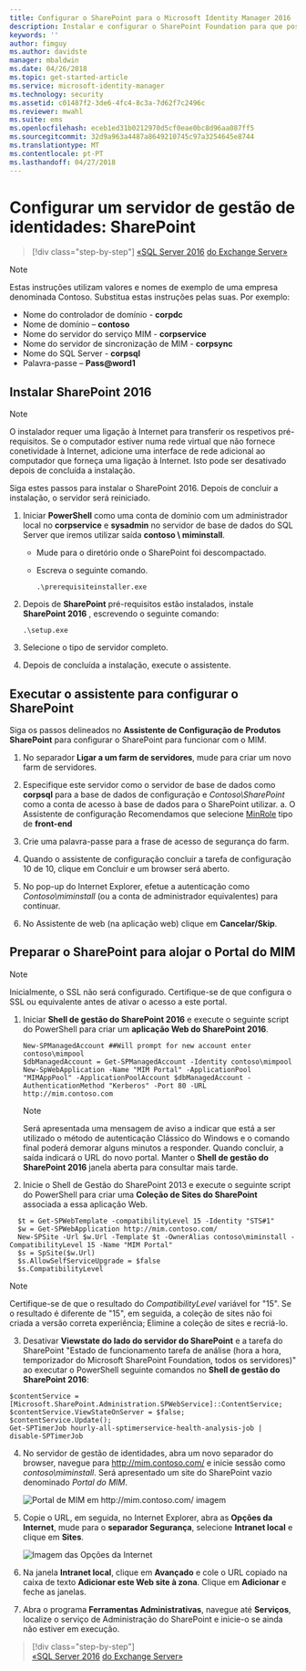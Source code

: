```yaml
---
title: Configurar o SharePoint para o Microsoft Identity Manager 2016 | Documentos da Microsoft
description: Instalar e configurar o SharePoint Foundation para que possa alojar a página do Portal do MIM.
keywords: ''
author: fimguy
ms.author: davidste
manager: mbaldwin
ms.date: 04/26/2018
ms.topic: get-started-article
ms.service: microsoft-identity-manager
ms.technology: security
ms.assetid: c01487f2-3de6-4fc4-8c3a-7d62f7c2496c
ms.reviewer: mwahl
ms.suite: ems
ms.openlocfilehash: eceb1ed31b0212970d5cf0eae0bc8d96aa087ff5
ms.sourcegitcommit: 32d9a963a4487a8649210745c97a3254645e8744
ms.translationtype: MT
ms.contentlocale: pt-PT
ms.lasthandoff: 04/27/2018
---
```

# <a name="set-up-an-identity-management-server-sharepoint"></a>Configurar um servidor de gestão de identidades: SharePoint

>[!div class="step-by-step"]
[«SQL Server 2016](prepare-server-sql2016.md)
[do Exchange Server»](prepare-server-exchange.md)

> [!NOTE]
> Estas instruções utilizam valores e nomes de exemplo de uma empresa denominada Contoso. Substitua estas instruções pelas suas. Por exemplo:
> - Nome do controlador de domínio - **corpdc**
> - Nome de domínio – **contoso**
> - Nome do servidor do serviço MIM - **corpservice**
> - Nome do servidor de sincronização de MIM - **corpsync**
> - Nome do SQL Server - **corpsql**
> - Palavra-passe – **Pass@word1**


## <a name="install-sharepoint-2016"></a>Instalar **SharePoint 2016**

> [!NOTE]
> O instalador requer uma ligação à Internet para transferir os respetivos pré-requisitos. Se o computador estiver numa rede virtual que não fornece conetividade à Internet, adicione uma interface de rede adicional ao computador que forneça uma ligação à Internet. Isto pode ser desativado depois de concluída a instalação.

Siga estes passos para instalar o SharePoint 2016. Depois de concluir a instalação, o servidor será reiniciado.

1.  Iniciar **PowerShell** como uma conta de domínio com um administrador local no **corpservice** e **sysadmin** no servidor de base de dados do SQL Server que iremos utilizar saída **contoso \ miminstall**.

    -   Mude para o diretório onde o SharePoint foi descompactado.

    -   Escreva o seguinte comando.

        ```
        .\prerequisiteinstaller.exe
        ```

2.  Depois de **SharePoint** pré-requisitos estão instalados, instale **SharePoint 2016** , escrevendo o seguinte comando:

    ```
    .\setup.exe
    ```

3.  Selecione o tipo de servidor completo.

4.  Depois de concluída a instalação, execute o assistente.

## <a name="run-the-wizard-to-configure-sharepoint"></a>Executar o assistente para configurar o SharePoint

Siga os passos delineados no **Assistente de Configuração de Produtos SharePoint** para configurar o SharePoint para funcionar com o MIM.

1. No separador **Ligar a um farm de servidores**, mude para criar um novo farm de servidores.

2. Especifique este servidor como o servidor de base de dados como **corpsql** para a base de dados de configuração e *Contoso\SharePoint* como a conta de acesso à base de dados para o SharePoint utilizar.
    a. O Assistente de configuração Recomendamos que selecione [MinRole](https://docs.microsoft.com/en-us/sharepoint/install/overview-of-minrole-server-roles-in-sharepoint-server-2016) tipo de **front-end**
3. Crie uma palavra-passe para a frase de acesso de segurança do farm.

4. Quando o assistente de configuração concluir a tarefa de configuração 10 de 10, clique em Concluir e um browser será aberto.

5. No pop-up do Internet Explorer, efetue a autenticação como *Contoso\miminstall* (ou a conta de administrador equivalentes) para continuar.

6. No Assistente de web (na aplicação web) clique em **Cancelar/Skip**.


## <a name="prepare-sharepoint-to-host-the-mim-portal"></a>Preparar o SharePoint para alojar o Portal do MIM

> [!NOTE]
> Inicialmente, o SSL não será configurado. Certifique-se de que configura o SSL ou equivalente antes de ativar o acesso a este portal.

1. Iniciar **Shell de gestão do SharePoint 2016** e execute o seguinte script do PowerShell para criar um **aplicação Web do SharePoint 2016**.

    ```
    New-SPManagedAccount ##Will prompt for new account enter contoso\mimpool 
    $dbManagedAccount = Get-SPManagedAccount -Identity contoso\mimpool
    New-SpWebApplication -Name "MIM Portal" -ApplicationPool "MIMAppPool" -ApplicationPoolAccount $dbManagedAccount -AuthenticationMethod "Kerberos" -Port 80 -URL http://mim.contoso.com
    ```

    > [!NOTE]
    > Será apresentada uma mensagem de aviso a indicar que está a ser utilizado o método de autenticação Clássico do Windows e o comando final poderá demorar alguns minutos a responder. Quando concluir, a saída indicará o URL do novo portal. Manter o **Shell de gestão do SharePoint 2016** janela aberta para consultar mais tarde.

2. Inicie o Shell de Gestão do SharePoint 2013 e execute o seguinte script do PowerShell para criar uma **Coleção de Sites do SharePoint** associada a essa aplicação Web.

  ```
    $t = Get-SPWebTemplate -compatibilityLevel 15 -Identity "STS#1"
    $w = Get-SPWebApplication http://mim.contoso.com/
    New-SPSite -Url $w.Url -Template $t -OwnerAlias contoso\miminstall -CompatibilityLevel 15 -Name "MIM Portal"
    $s = SpSite($w.Url)
    $s.AllowSelfServiceUpgrade = $false
    $s.CompatibilityLevel
  ```

  > [!NOTE]
  > Certifique-se de que o resultado do *CompatibilityLevel* variável for "15". Se o resultado é diferente de "15", em seguida, a coleção de sites não foi criada a versão correta experiência; Elimine a coleção de sites e recriá-lo.

3. Desativar **Viewstate do lado do servidor do SharePoint** e a tarefa do SharePoint "Estado de funcionamento tarefa de análise (hora a hora, temporizador do Microsoft SharePoint Foundation, todos os servidores)" ao executar o PowerShell seguinte comandos no  **Shell de gestão do SharePoint 2016**:

  ```
  $contentService = [Microsoft.SharePoint.Administration.SPWebService]::ContentService;
  $contentService.ViewStateOnServer = $false;
  $contentService.Update();
  Get-SPTimerJob hourly-all-sptimerservice-health-analysis-job | disable-SPTimerJob
  ```

4. No servidor de gestão de identidades, abra um novo separador do browser, navegue para http://mim.contoso.com/ e inicie sessão como *contoso\miminstall*.  Será apresentado um site do SharePoint vazio denominado *Portal do MIM*.

    ![Portal de MIM em http://mim.contoso.com/ imagem](media/MIM-DeploySP1.png)

5. Copie o URL, em seguida, no Internet Explorer, abra as **Opções da Internet**, mude para o **separador Segurança**, selecione **Intranet local** e clique em **Sites**.

    ![Imagem das Opções da Internet](media/MIM-DeploySP2.png)

6. Na janela **Intranet local**, clique em **Avançado** e cole o URL copiado na caixa de texto **Adicionar este Web site à zona**. Clique em **Adicionar** e feche as janelas.

7. Abra o programa **Ferramentas Administrativas**, navegue até **Serviços**, localize o serviço de Administração do SharePoint e inicie-o se ainda não estiver em execução.

>[!div class="step-by-step"]  
[«SQL Server 2016](prepare-server-sql2016.md)
[do Exchange Server»](prepare-server-exchange.md)
